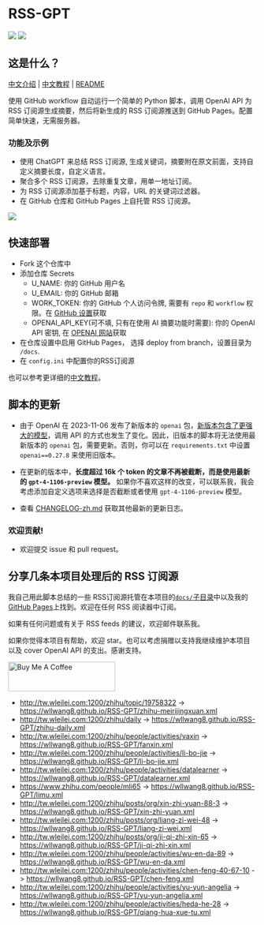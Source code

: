 # RSS-GPT

[![](https://img.shields.io/github/last-commit/yinan-c/RSS-GPT/main?label=feeds%20refreshed)](https://yinan-c.github.io/RSS-GPT/)
[![](https://img.shields.io/github/license/yinan-c/RSS-GPT)](https://github.com/yinan-c/RSS-GPT/blob/master/LICENSE)


## 这是什么？

[中文介绍](https://yinan-c.github.io/rss-gpt.html) | [中文教程](https://yinan-c.github.io/rss-gpt-manual-zh.html) | [README](README.md)

使用 GitHub workflow 自动运行一个简单的 Python 脚本，调用 OpenAI API 为 RSS 订阅源生成摘要，然后将新生成的 RSS 订阅源推送到 GitHub Pages。配置简单快速，无需服务器。

### 功能及示例

- 使用 ChatGPT 来总结 RSS 订阅源, 生成关键词，摘要附在原文前面，支持自定义摘要长度，自定义语言。
- 聚合多个 RSS 订阅源，去除重复文章，用单一地址订阅。
- 为 RSS 订阅源添加基于标题，内容，URL 的关键词过滤器。
- 在 GitHub 仓库和 GitHub Pages 上自托管 RSS 订阅源。

![](https://i.imgur.com/7darABv.jpg)

## 快速部署

- Fork 这个仓库中
- 添加仓库 Secrets
    - U_NAME: 你的 GitHub 用户名
    - U_EMAIL: 你的 GitHub 邮箱
    - WORK_TOKEN: 你的 GitHub 个人访问令牌, 需要有 `repo` 和 `workflow` 权限。在 [GitHub 设置](https://github.com/settings/tokens/new)获取
    - OPENAI_API_KEY(可不填, 只有在使用 AI 摘要功能时需要): 你的 OpenAI API 密钥, 在 [OPENAI 网站](https://platform.openai.com/account/api-keys)获取
- 在仓库设置中启用 GitHub Pages， 选择 deploy from branch，设置目录为 `/docs`.
- 在 `config.ini` 中配置你的RSS订阅源

也可以参考更详细的[中文教程](https://yinan-c.github.io/rss-gpt-manual-zh.html)。

## 脚本的更新

- 由于 OpenAI 在 2023-11-06 发布了新版本的 `openai` 包，[新版本包含了更强大的模型](https://openai.com/blog/new-models-and-developer-products-announced-at-devday)，调用 API 的方式也发生了变化。因此，旧版本的脚本将无法使用最新版本的 `openai` 包，需要更新。否则，你可以在 `requirements.txt` 中设置 `openai==0.27.8` 来使用旧版本。
- 在更新的版本中，**长度超过 16k 个 token 的文章不再被截断，而是使用最新的 `gpt-4-1106-preview` 模型。** 如果你不喜欢这样的改变，可以联系我，我会考虑添加自定义选项来选择是否截断或者使用 `gpt-4-1106-preview` 模型。

- 查看 [CHANGELOG-zh.md](CHANGELOG-zh.md) 获取其他最新的更新日志。

### 欢迎贡献!

- 欢迎提交 issue 和 pull request。

## 分享几条本项目处理后的 RSS 订阅源

我自己用此脚本总结的一些 RSS订阅源托管在本项目的[`docs/`子目录](https://github.com/yinan-c/RSS-GPT/tree/main/docs)中以及我的 [GitHub Pages](https://yinan-c.github.io/RSS-GPT/)上找到。欢迎在任何 RSS 阅读器中订阅。

如果有任何问题或有关于 RSS feeds 的建议，欢迎邮件联系我。

如果你觉得本项目有帮助，欢迎 star。也可以考虑捐赠以支持我继续维护本项目以及 cover OpenAI API 的支出。感谢支持。

<a href="https://www.buymeacoffee.com/yinan" target="_blank"><img src="https://cdn.buymeacoffee.com/buttons/v2/default-yellow.png" alt="Buy Me A Coffee" style="height: 60px !important;width: 217px !important;" ></a>

- http://tw.wleilei.com:1200/zhihu/topic/19758322 -> https://wllwang8.github.io/RSS-GPT/zhihu-meirijingxuan.xml
- http://tw.wleilei.com:1200/zhihu/daily -> https://wllwang8.github.io/RSS-GPT/zhihu-daily.xml
- http://tw.wleilei.com:1200/zhihu/people/activities/vaxin -> https://wllwang8.github.io/RSS-GPT/fanxin.xml
- http://tw.wleilei.com:1200/zhihu/people/activities/li-bo-jie -> https://wllwang8.github.io/RSS-GPT/li-bo-jie.xml
- http://tw.wleilei.com:1200/zhihu/people/activities/datalearner -> https://wllwang8.github.io/RSS-GPT/datalearner.xml
- https://www.zhihu.com/people/mli65 -> https://wllwang8.github.io/RSS-GPT/limu.xml
- http://tw.wleilei.com:1200/zhihu/posts/org/xin-zhi-yuan-88-3 -> https://wllwang8.github.io/RSS-GPT/xin-zhi-yuan.xml
- http://tw.wleilei.com:1200/zhihu/posts/org/liang-zi-wei-48 -> https://wllwang8.github.io/RSS-GPT/liang-zi-wei.xml
- http://tw.wleilei.com:1200/zhihu/posts/org/ji-qi-zhi-xin-65 -> https://wllwang8.github.io/RSS-GPT/ji-qi-zhi-xin.xml
- http://tw.wleilei.com:1200/zhihu/people/activities/wu-en-da-89 -> https://wllwang8.github.io/RSS-GPT/wu-en-da.xml
- http://tw.wleilei.com:1200/zhihu/people/activities/chen-feng-40-67-10 -> https://wllwang8.github.io/RSS-GPT/chen-feng.xml
- http://tw.wleilei.com:1200/zhihu/people/activities/yu-yun-angelia -> https://wllwang8.github.io/RSS-GPT/yu-yun-angelia.xml
- http://tw.wleilei.com:1200/zhihu/people/activities/heda-he-28 -> https://wllwang8.github.io/RSS-GPT/qiang-hua-xue-tu.xml
